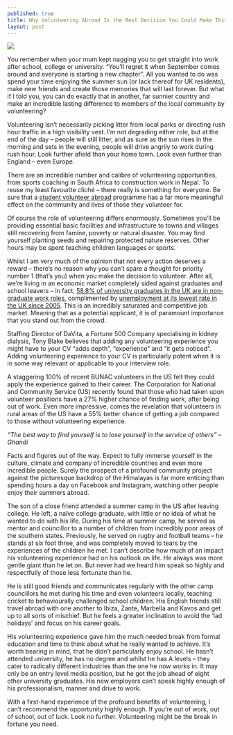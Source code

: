 ```yaml
---
published: true
title: Why Volunteering Abroad Is the Best Decision You Could Make This Summer
layout: post
---
```

![](http://i.imgur.com/lMRJ6hq.jpg)

You remember when your mum kept nagging you to get straight into work after school, college or university. “You’ll regret it when September comes around and everyone is starting a new chapter”. All you wanted to do was spend your time enjoying the summer sun (or lack thereof for UK residents), make new friends and create those memories that will last forever. But what if I told you, you can do exactly that in another, far sunnier country and make an incredible lasting difference to members of the local community by volunteering?

Volunteering isn’t necessarily picking litter from local parks or directing rush hour traffic in a high visibility vest. I’m not degrading either role, but at the end of the day – people will still litter, and as sure as the sun rises in the morning and sets in the evening, people will drive angrily to work during rush hour. Look further afield than your home town. Look even further than England – even Europe. 

There are an incredible number and calibre of volunteering opportunities, from sports coaching in South Africa to construction work in Nepal. To reuse my least favourite cliché – there really is something for everyone. Be sure that a [student volunteer abroad](http://www.bunac.org/uk/volunteer-abroad) programme has a far more meaningful effect on the community and lives of those they volunteer for.

Of course the role of volunteering differs enormously. Sometimes you’ll be providing essential basic facilities and infrastructure to towns and villages still recovering from famine, poverty or natural disaster. You may find yourself planting seeds and repairing protected nature reserves. Other hours may be spent teaching children languages or sports.

Whilst I am very much of the opinion that not every action deserves a reward – there’s no reason why you can’t spare a thought for priority number 1 (that’s you) when you make the decision to volunteer. After all, we’re living in an economic market completely sided against graduates and school leavers – in fact, [58.8% of university graduates in the UK are in non-graduate work roles](https://www.theguardian.com/business/2015/aug/19/uk-failed-create-enough-high-skilled-jobs-graduates-student-debt-report), complimented by [unemployment at its lowest rate in the UK since 2005](http://www.bbc.co.uk/news/business-36536432). This is an incredibly saturated and competitive job market. Meaning that as a potential applicant, it is of paramount importance that you stand out from the crowd.

Staffing Director of DaVita, a Fortune 500 Company specialising in kidney dialysis, Tony Blake believes that adding any volunteering experience you might have to your CV “adds depth”, “experience” and “it gets noticed”. Adding volunteering experience to your CV is particularly potent when it is in some way relevant or applicable to your interview role. 

A staggering 100% of recent BUNAC volunteers in the US felt they could apply the experience gained to their career. The Corporation for National and Community Service (US) recently found that those who had taken upon volunteer positions have a 27% higher chance of finding work, after being out of work. Even more impressive, comes the revelation that volunteers in rural areas of the US have a 55% better chance of getting a job compared to those without volunteering experience.

*“The best way to find yourself is to lose yourself in the service of others” – Ghandi*

Facts and figures out of the way. Expect to fully immerse yourself in the culture, climate and company of incredible countries and even more incredible people. Surely the prospect of a profound community project against the picturesque backdrop of the Himalayas is far more enticing than spending hours a day on Facebook and Instagram, watching other people enjoy their summers abroad.

The son of a close friend attended a summer camp in the US after leaving college. He left, a naïve college graduate, with little or no idea of what he wanted to do with his life. During his time at summer camp, he served as mentor and councillor to a number of children from incredibly poor areas of the southern states. Previously, he served on rugby and football teams – he stands at six foot three, and was completely moved to tears by the experiences of the children he met. I can’t describe how much of an impact his volunteering experience had on his outlook on life. He always was more gentle giant than he let on. But never had we heard him speak so highly and respectfully of those less fortunate than he. 

He is still good friends and communicates regularly with the other camp councillors he met during his time and even volunteers locally, teaching cricket to behaviourally challenged school children. His English friends still travel abroad with one another to Ibiza, Zante, Marbella and Kavos and get up to all sorts of mischief. But he feels a greater inclination to avoid the ‘lad holidays’ and focus on his career goals.

His volunteering experience gave him the much needed break from formal education and time to think about what he really wanted to achieve. It’s worth bearing in mind, that he didn’t particularly enjoy school. He hasn’t attended university, he has no degree and whilst he has A levels – they cater to radically different industries than the one he now works in. It may only be an entry level media position, but he got the job ahead of eight other university graduates. His new employers can’t speak highly enough of his professionalism, manner and drive to work. 

With a first-hand experience of the profound benefits of volunteering, I can’t recommend the opportunity highly enough. If you’re out of work, out of school, out of luck. Look no further. Volunteering might be the break in fortune you need.